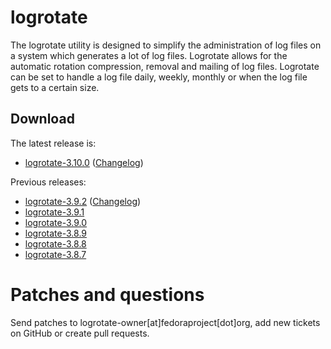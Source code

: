 # logrotate

The logrotate utility is designed to simplify the administration of log files on a system which generates a lot of log files. Logrotate allows for the automatic rotation compression, removal and mailing of log files. Logrotate can be set to handle a log file daily, weekly, monthly or when the log file gets to a certain size.

## Download

The latest release is:

* [logrotate-3.10.0](https://github.com/logrotate/logrotate/releases/download/3.9.2/logrotate-3.9.2.tar.gz) ([Changelog](https://github.com/logrotate/logrotate/commit/028f1cb4))

Previous releases:

* [logrotate-3.9.2](https://github.com/logrotate/logrotate/releases/download/3.9.2/logrotate-3.9.2.tar.gz) ([Changelog](https://github.com/logrotate/logrotate/releases/tag/3.9.2))
* [logrotate-3.9.1](https://fedorahosted.org/releases/l/o/logrotate/logrotate-3.9.1.tar.gz)
* [logrotate-3.9.0](https://fedorahosted.org/releases/l/o/logrotate/logrotate-3.9.0.tar.gz)
* [logrotate-3.8.9](https://fedorahosted.org/releases/l/o/logrotate/logrotate-3.8.9.tar.gz)
* [logrotate-3.8.8](https://fedorahosted.org/releases/l/o/logrotate/logrotate-3.8.8.tar.gz)
* [logrotate-3.8.7](https://fedorahosted.org/releases/l/o/logrotate/logrotate-3.8.7.tar.gz)

# Patches and questions

Send patches to logrotate-owner[at]fedoraproject[dot]org, add new tickets on GitHub or create pull requests.
